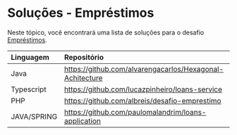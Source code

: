 # Soluções - Empréstimos

Neste tópico, você encontrará uma lista de soluções para o desafio [Empréstimos](PROBLEM.md).

| Linguagem | Repositório                                              |
|:----------|:---------------------------------------------------------|
| Java      | https://github.com/alvarengacarlos/Hexagonal-Achitecture |
| Typescript| https://github.com/lucazpinheiro/loans-service           |
| PHP       | https://github.com/albreis/desafio-emprestimo            |
|JAVA/SPRING| https://github.com/paulomalandrim/loans-application      |
